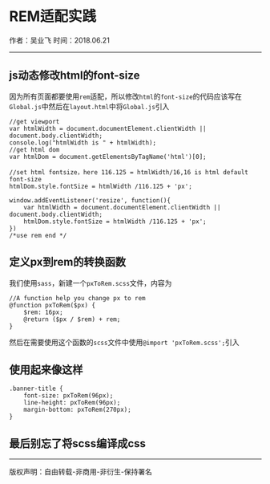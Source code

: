 # REM适配实践
作者：吴业飞
时间：2018.06.21


---
## js动态修改html的font-size
因为所有页面都要使用`rem`适配，所以修改`html`的`font-size`的代码应该写在`Global.js`中然后在`layout.html`中将`Global.js`引入
		
	//get viewport
	var htmlWidth = document.documentElement.clientWidth || document.body.clientWidth;
	console.log("htmlWidth is " + htmlWidth);
	//get html dom
	var htmlDom = document.getElementsByTagName('html')[0];
	
	//set html fontsize，here 116.125 = htmlWidth/16,16 is html default font-size
	htmlDom.style.fontSize = htmlWidth /116.125 + 'px';
	
	window.addEventListener('resize', function(){
	    var htmlWidth = document.documentElement.clientWidth || document.body.clientWidth;
	    htmlDom.style.fontSize = htmlWidth /116.125 + 'px';
	})
	/*use rem end */
## 定义px到rem的转换函数
我们使用`sass`，新建一个`pxToRem.scss`文件，内容为

	//A function help you change px to rem
	@function pxToRem($px) {
		$rem: 16px;
		@return ($px / $rem) + rem;
	}
然后在需要使用这个函数的`scss`文件中使用`@import 'pxToRem.scss';`引入
## 使用起来像这样

	.banner-title {
	    font-size: pxToRem(96px);
	    line-height: pxToRem(96px);
	    margin-bottom: pxToRem(270px);
	}
## 最后别忘了将scss编译成css

---

版权声明：自由转载-非商用-非衍生-保持署名
